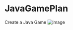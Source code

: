 # JavaGamePlan
Create a Java Game
![image](https://user-images.githubusercontent.com/61425152/184501013-693dc2dd-7a78-42a1-a77b-0b9a46566013.png)
